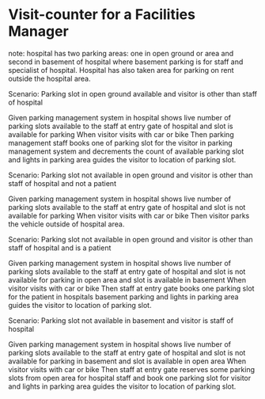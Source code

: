 # Visit-counter for a Facilities Manager

note: hospital has two parking areas: one in open ground or area and second in
basement of hospital where basement parking is for staff and specialist of
hospital. Hospital has also taken area for parking on rent outside the hospital
area.

Scenario: Parking slot in open ground available and visitor is other than staff
of hospital
  
  Given parking management system in hospital shows live number of parking
  slots available to the staff at entry gate of hospital and slot is available
  for parking
  When visitor visits with car or bike
  Then parking management staff books one of parking slot for the visitor in
  parking management system and decrements the count of available parking slot
  and lights in parking area  guides the visitor to location of parking slot.
  
Scenario: Parking slot not available in open ground and visitor is other than staff
of hospital and not a patient
  
  Given parking management system in hospital shows live number of parking slots
  available to the staff at entry gate of hospital and slot is not available for
  parking
  When visitor visits with car or bike
  Then visitor parks the vehicle outside of hospital area.
  
Scenario: Parking slot not available in open ground and visitor is other than staff
of hospital and is a patient

  Given parking management system in hospital shows live number of parking slots
  available to the staff at entry gate of hospital and slot is not available for
  parking in open area and slot is available in basement
  When visitor visits with car or bike
  Then staff at entry gate books one parking slot for the patient in hospitals
  basement parking and lights in parking area  guides the visitor to location of
  parking slot.
  
Scenario: Parking slot not available in basement and visitor is staff of hospital
  
  Given parking management system in hospital shows live number of parking slots
  available to the staff at entry gate of hospital and slot is not available for
  parking in basement and slot is available in open area
  When visitor visits with car or bike
  Then staff at entry gate reserves some parking slots from open area for hospital
  staff and book one parking slot for visitor and lights in parking area  guides
  the visitor to location of parking slot.
